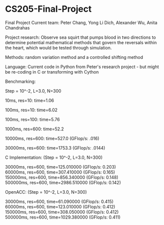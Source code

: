 # CS205-Final-Project
Final Project
Current team: Peter Chang, Yong Li Dich, Alexander Wu, Anita Chandrahas 

Project research: Observe sea squirt that pumps blood in two directions to determine potential mathematical methods that govern the reversals within the heart, which would be tested through simulation.

Methods: random variation method and a controlled shifting method

Language: Current code in Python from Peter's research project - but might be re-coding in C or transforming with Cython 


Benchmarking:  

Step = 10^-2, L=3.0, N=300  

10ms, res=10: time=1.06  

100ms, res=10: time=6.02  

100ms, res=100: time=5.76  

1000ms, res=600: time=52.2  

10000ms, res=600: time=527.0  (GFlop/s: .016)

30000ms, res=600: time=1753.3  (GFlop/s: .0144)


C Implementation: (Step = 10^-2, L=3.0, N=300)  

30000ms, res=600, time=125.010000 (GFlop/s: 0.203)  
60000ms, res=600, time=307.410000 (GFlop/s: 0.165)  
150000ms, res=600, time=856.340000 (GFlop/s: 0.148)  
500000ms, res=600, time=2986.510000 (GFlop/s: 0.142)  

OpenACC: (Step = 10^-2, L=3.0, N=300)  

30000ms, res=600, time=61.090000 (GFlop/s: 0.415)  
60000ms, res=600, time=123.010000 (GFlop/s: 0.412)  
150000ms, res=600, time=308.050000 (GFlop/s: 0.412)  
500000ms, res=600, time=1029.380000 (GFlop/s: 0.411)  

